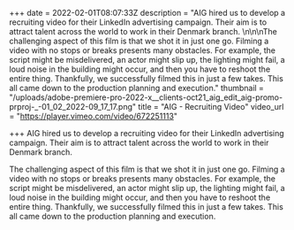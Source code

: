 +++
date = 2022-02-01T08:07:33Z
description = "AIG hired us to develop a recruiting video for their LinkedIn advertising campaign. Their aim is to attract talent across the world to work in their Denmark branch. \n\n\nThe challenging aspect of this film is that we shot it in just one go. Filming a video with no stops or breaks presents many obstacles. For example, the script might be misdelivered, an actor might slip up, the lighting might fail, a loud noise in the building might occur, and then you have to reshoot the entire thing. Thankfully, we successfully filmed this in just a few takes. This all came down to the production planning and execution."
thumbnail = "/uploads/adobe-premiere-pro-2022-x__clients-oct21_aig_edit_aig-promo-prproj-_-01_02_2022-09_17_17.png"
title = "AIG - Recruiting Video"
video_url = "https://player.vimeo.com/video/672251113"

+++
AIG hired us to develop a recruiting video for their LinkedIn advertising campaign. Their aim is to attract talent across the world to work in their Denmark branch. 

The challenging aspect of this film is that we shot it in just one go. Filming a video with no stops or breaks presents many obstacles. For example, the script might be misdelivered, an actor might slip up, the lighting might fail, a loud noise in the building might occur, and then you have to reshoot the entire thing. Thankfully, we successfully filmed this in just a few takes. This all came down to the production planning and execution.